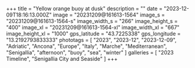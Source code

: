 +++
title = "Yellow orange buoy at dusk"
description = ""
date = "2023-12-09T18:16:13.000Z"
image = "20231209@161613-1564"
image_s = "20231209@161613-1564-s"
image_width_s = "266"
image_height_s = "400"
image_xl = "20231209@161613-1564-xl"
image_width_xl = "667"
image_height_xl = "1000"
gps_latitude = "43.7225338"
gps_longitude = "13.2192793833333"
phototags = [ "2023", "2023-12", "2023-12-09", "Adriatic", "Ancona", "Europe", "Italy", "Marche", "Mediterranean", "Senigallia", "afternoon", "buoy", "sea", "winter" ]
galleries = [ "2023 Timeline", "Senigallia City and Seaside" ]
+++
